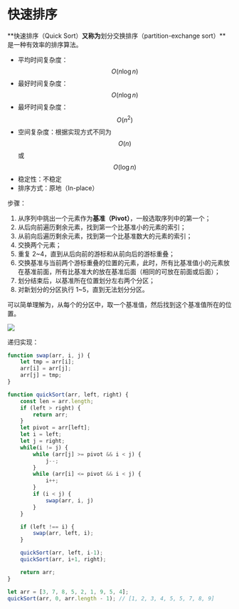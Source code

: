 # 快速排序

**快速排序（Quick Sort）**又称为**划分交换排序（partition-exchange sort）**是一种有效率的排序算法。

* 平均时间复杂度：$$O(n \log n)$$
* 最好时间复杂度：$$O(n \log n)$$
* 最坏时间复杂度：$$O(n^2)$$
* 空间复杂度：根据实现方式不同为$$O(n)$$或$$O(\log n)$$
* 稳定性：不稳定
* 排序方式：原地（In-place）

步骤：

1. 从序列中挑出一个元素作为**基准（Pivot）**，一般选取序列中的第一个；
2. 从后向前遍历剩余元素，找到第一个比基准小的元素的索引；
3. 从前向后遍历剩余元素，找到第一个比基准数大的元素的索引；
4. 交换两个元素；
5. 重复 2~4，直到从后向前的游标和从前向后的游标重叠；
6. 交换基准与当前两个游标重叠的位置的元素，此时，所有比基准值小的元素放在基准前面，所有比基准大的放在基准后面（相同的可放在前面或后面）；
7. 划分结束后，以基准所在位置划分左右两个分区；
8. 对新划分的分区执行 1~5，直到无法划分分区。

可以简单理解为，从每个的分区中，取一个基准值，然后找到这个基准值所在的位置。

![](https://upload.wikimedia.org/wikipedia/commons/6/6a/Sorting_quicksort_anim.gif)

递归实现：

```js
function swap(arr, i, j) {
    let tmp = arr[i];
    arr[i] = arr[j];
    arr[j] = tmp;
}

function quickSort(arr, left, right) {
    const len = arr.length;
    if (left > right) {
        return arr;
    }
    let pivot = arr[left];
    let i = left;
    let j = right;
    while(i != j) {
        while (arr[j] >= pivot && i < j) {
            j--;
        }
        while (arr[i] <= pivot && i < j) {
            i++;
        }
        if (i < j) {
            swap(arr, i, j)
        }
    }

    if (left !== i) {
        swap(arr, left, i);  
    }

    quickSort(arr, left, i-1);
    quickSort(arr, i+1, right);

    return arr;
}

let arr = [3, 7, 8, 5, 2, 1, 9, 5, 4];
quickSort(arr, 0, arr.length - 1); // [1, 2, 3, 4, 5, 5, 7, 8, 9]
```



